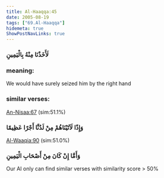 ```yaml
---
title: Al-Haaqqa:45
date: 2005-08-19
tags: ["69.Al-Haaqqa"]
hidemeta: true 
ShowPostNavLinks: true 
---
```

### لَأَخَذْنَا مِنْهُ بِالْيَمِينِ
### meaning: 
We would have surely seized him by the right hand
### similar verses: 

[An-Nisaa:67](/4/67) (sim:51.1%)

### وَإِذًا لَآتَيْنَاهُمْ مِنْ لَدُنَّا أَجْرًا عَظِيمًا

[Al-Waaqia:90](/56/90) (sim:51.0%)

### وَأَمَّا إِنْ كَانَ مِنْ أَصْحَابِ الْيَمِينِ

Our AI only can find similar verses with similarity score > 50% 


